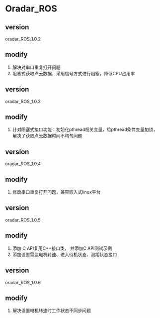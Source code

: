# Oradar_ROS

## version
oradar_ROS_1.0.2 

## modify
1. 解决对串口重复打开问题
2. 阻塞式获取点云数据，采用信号方式进行阻塞，降低CPU占用率

## version
oradar_ROS_1.0.3 

## modify
1. 针对阻塞式接口功能：初始化pthread相关变量，给pthread条件变量加锁，解决了获取点云数据时间不均匀问题

## version
oradar_ROS_1.0.4

## modify
1. 修改串口重复打开问题，兼容嵌入式linux平台

## version
oradar_ROS_1.0.5

## modify
1. 添加 C API复用C++接口类， 并添加C API测试示例
2. 添加设置雷达电机转速、进入待机状态、测距状态接口

## version
oradar_ROS_1.0.6

## modify
1. 解决设置电机转速时工作状态不同步问题